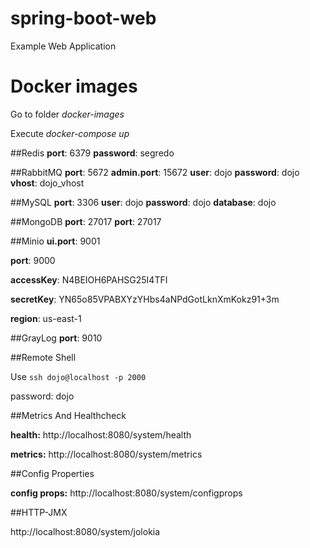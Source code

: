 # spring-boot-web
Example Web Application


# Docker images
Go to folder *docker-images*

Execute *docker-compose up*

##Redis
**port**: 6379
**password**: segredo

##RabbitMQ
**port**: 5672
**admin.port**: 15672
**user**: dojo
**password**: dojo
**vhost**: dojo\_vhost

##MySQL
**port**: 3306
**user**: dojo
**password**: dojo
**database**: dojo

##MongoDB
**port**: 27017
**port**: 27017

##Minio
**ui.port**: 9001

**port**: 9000

**accessKey**: N4BEIOH6PAHSG25I4TFI

**secretKey**: YN65o85VPABXYzYHbs4aNPdGotLknXmKokz91+3m

**region**: us-east-1

##GrayLog
**port**: 9010

##Remote Shell

Use `ssh dojo@localhost -p 2000`

password: dojo

##Metrics And Healthcheck

__health:__ http://localhost:8080/system/health

__metrics:__ http://localhost:8080/system/metrics

##Config Properties

__config props:__ http://localhost:8080/system/configprops

##HTTP-JMX

http://localhost:8080/system/jolokia


